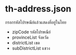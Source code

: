 # th-address.json
กรอกรหัสไปรษณีย์แล้วแสดงที่อยู่ในไทย

- zipCode รหัสไปรษณีย์
- provinceList จังหวัด
- districtList เขต 
- subDistrictList แขวง
